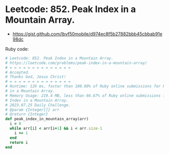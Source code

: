 # Leetcode: 852. Peak Index in a Mountain Array.

- https://gist.github.com/lbvf50mobile/d974ec8f5b27882bbb45cbbab91e98dc

Ruby code:
```Ruby
# Leetcode: 852. Peak Index in a Mountain Array.
# https://leetcode.com/problems/peak-index-in-a-mountain-array/
# = = = = = = = = = = = = = =
# Accepted.
# Thanks God, Jesus Christ!
# = = = = = = = = = = = = = =
# Runtime: 129 ms, faster than 100.00% of Ruby online submissions for Peak Index
# in a Mountain Array.
# Memory Usage: 219.4 MB, less than 66.67% of Ruby online submissions for Peak
# Index in a Mountain Array.
# 2023.07.25 Daily Challenge.
# @param {Integer[]} arr
# @return {Integer}
def peak_index_in_mountain_array(arr)
  i = 0
  while arr[i] < arr[i+1] && i < arr.size-1
    i += 1
  end
  return i
end
```
